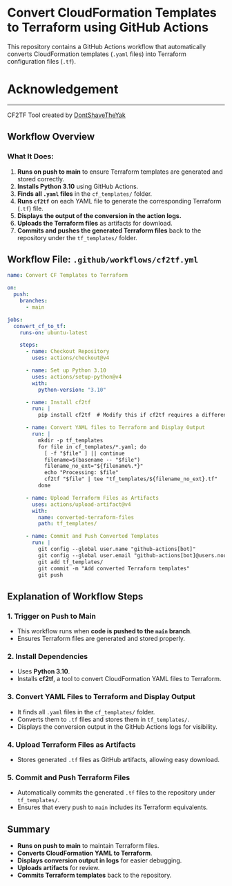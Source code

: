 # Convert CloudFormation Templates to Terraform using GitHub Actions

This repository contains a GitHub Actions workflow that automatically converts CloudFormation templates (`.yaml` files) into Terraform configuration files (`.tf`).

# Acknowledgement
---
 CF2TF Tool created by [DontShaveTheYak](https://github.com/DontShaveTheYak/cf2tf)

## Workflow Overview

### What It Does:
1. **Runs on push to main** to ensure Terraform templates are generated and stored correctly.
2. **Installs Python 3.10** using GitHub Actions.
3. **Finds all `.yaml` files** in the `cf_templates/` folder.
4. **Runs `cf2tf`** on each YAML file to generate the corresponding Terraform (`.tf`) file.
5. **Displays the output of the conversion in the action logs.**
6. **Uploads the Terraform files** as artifacts for download.
7. **Commits and pushes the generated Terraform files** back to the repository under the `tf_templates/` folder.

## Workflow File: `.github/workflows/cf2tf.yml`

```yaml
name: Convert CF Templates to Terraform

on:
  push:
    branches:
      - main

jobs:
  convert_cf_to_tf:
    runs-on: ubuntu-latest

    steps:
      - name: Checkout Repository
        uses: actions/checkout@v4

      - name: Set up Python 3.10
        uses: actions/setup-python@v4
        with:
          python-version: "3.10"

      - name: Install cf2tf
        run: |
          pip install cf2tf  # Modify this if cf2tf requires a different install method

      - name: Convert YAML files to Terraform and Display Output
        run: |
          mkdir -p tf_templates
          for file in cf_templates/*.yaml; do
            [ -f "$file" ] || continue
            filename=$(basename -- "$file")
            filename_no_ext="${filename%.*}"
            echo "Processing: $file"
            cf2tf "$file" | tee "tf_templates/${filename_no_ext}.tf"
          done

      - name: Upload Terraform Files as Artifacts
        uses: actions/upload-artifact@v4
        with:
          name: converted-terraform-files
          path: tf_templates/

      - name: Commit and Push Converted Templates
        run: |
          git config --global user.name "github-actions[bot]"
          git config --global user.email "github-actions[bot]@users.noreply.github.com"
          git add tf_templates/
          git commit -m "Add converted Terraform templates"
          git push
```

## Explanation of Workflow Steps

### 1. Trigger on Push to Main
- This workflow runs when **code is pushed to the `main` branch**.
- Ensures Terraform files are generated and stored properly.

### 2. Install Dependencies
- Uses **Python 3.10**.
- Installs **cf2tf**, a tool to convert CloudFormation YAML files to Terraform.

### 3. Convert YAML Files to Terraform and Display Output
- It finds all `.yaml` files in the `cf_templates/` folder.
- Converts them to `.tf` files and stores them in `tf_templates/`.
- Displays the conversion output in the GitHub Actions logs for visibility.

### 4. Upload Terraform Files as Artifacts
- Stores generated `.tf` files as GitHub artifacts, allowing easy download.

### 5. Commit and Push Terraform Files
- Automatically commits the generated `.tf` files to the repository under `tf_templates/`.
- Ensures that every push to `main` includes its Terraform equivalents.

## Summary
- **Runs on push to main** to maintain Terraform files.
- **Converts CloudFormation YAML to Terraform**.
- **Displays conversion output in logs** for easier debugging.
- **Uploads artifacts** for review.
- **Commits Terraform templates** back to the repository.


